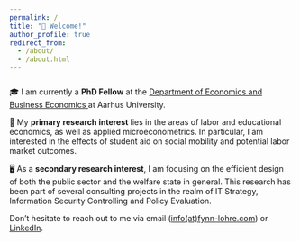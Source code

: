 ```yaml
---
permalink: /
title: "👋 Welcome!"
author_profile: true
redirect_from: 
  - /about/
  - /about.html
---
```


<!-- Add vertical space -->
<p style="margin-bottom: 25px;"></p>

🎓 I am currently a **PhD Fellow** at the [Department of Economics and Business Economics ](https://econ.au.dk/) at Aarhus University. 

📖 My **primary research interest** lies in the areas of labor and educational economics, as well as applied microeconometrics. In particular, I am interested in the effects of student aid on social mobility and potential labor market outcomes. 

🖥️ As a **secondary research interest**, I am focusing on the efficient design of both the public sector and the welfare state in general. This research has been part of several consulting projects in the realm of IT Strategy, Information Security Controlling and Policy Evaluation.

Don’t hesitate to reach out to me via email ([info(at)fynn-lohre.com](mailto:info@fynn-lohre.com)) or [LinkedIn](www.linkedin.com/in/fynn-lohre).

